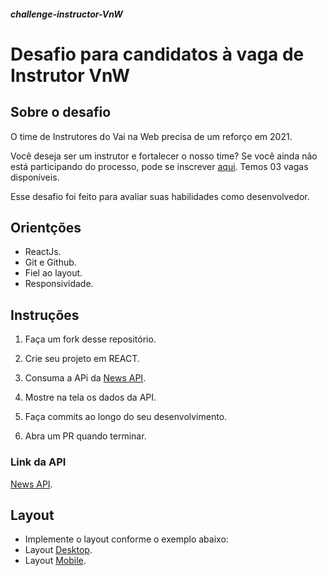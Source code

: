 ##### challenge-instructor-VnW

# Desafio para candidatos à vaga de Instrutor VnW

## Sobre o desafio 

O time de Instrutores do Vai na Web precisa de um reforço em 2021.  

Você deseja ser um instrutor e fortalecer o nosso time? Se você ainda não está participando do processo, pode se inscrever [aqui](https://docs.google.com/forms/d/e/1FAIpQLSd73g0fCQ3EWDRVmxuUVWjkl-2Ar2Jc-wwaCnNAla_OtV8MqQ/viewform "link para inscrição"). Temos 03 vagas disponíveis.

Esse desafio foi feito para avaliar suas habilidades como desenvolvedor.



## Orientções
* ReactJs.
* Git e Github.
* Fiel ao layout.
* Responsividade.


## Instruções

1. Faça um fork desse repositório.

2. Crie seu projeto em REACT.

3. Consuma a APi da [News API](https://newsapi.org/).

4. Mostre na tela os dados da API.

5. Faça commits ao longo do seu desenvolvimento.

6. Abra um PR quando terminar.


### Link da API
[News API](https://newsapi.org/).


## Layout
* Implemente o layout conforme o exemplo abaixo:
* Layout [Desktop](https://xd.adobe.com/view/e04ddb4e-1022-4530-9972-e059ce094d20-b51e/ "link para página da spec").
* Layout [Mobile](https://xd.adobe.com/view/e04ddb4e-1022-4530-9972-e059ce094d20-b51e/ "link para página da spec").


